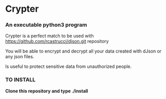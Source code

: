 # Crypter
### An executable python3 program

Crypter is a perfect match to be used with https://github.com/rcastrucci/djson.git repository

You will be able to encrypt and decrypt all your data created with dJson or any json files.

Is useful to protect sensitive data from unauthorized people.

### TO INSTALL
**Clone this repository and type ./install**